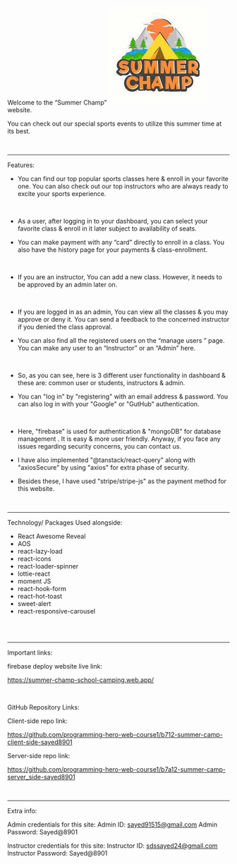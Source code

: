 Welcome to the “Summer Champ” ![Website Logo](image.png) website.

You can check out our special sports events to utilize this summer time at its best.


<br /> <hr />
Features:

* You can find our top popular sports classes here & enroll in your favorite one. You can also check out our top instructors who are always ready to excite your sports experience.

<br />

* As a user, after logging in to your dashboard, you can select your favorite class & enroll in it later subject to availability of seats. 

* You can make payment with any “card” directly to enroll in a class. You also have the history page for your payments & class-enrollment.

<br />

* If you are an instructor, You can add a new class. However, it needs to be approved by an admin later on.

<br />

* If you are logged in as an admin, You can view all the classes & you may approve or deny it. You can send a feedback to the concerned instructor if you denied the class approval. 

* You can also find all the registered users on the “manage users ” page. You can make any user to an “Instructor” or an “Admin” here.

<br />

* So, as you can see, here is 3 different user functionality in dashboard & these are: common user or students, instructors & admin.

* You can "log in" by "registering" with an email address & password. You can also log in with your "Google" or "GutHub" authentication.

<br />

* Here, "firebase" is used for authentication & "mongoDB" for database management . It is easy & more user friendly. Anyway, if you face any issues regarding security concerns, you can contact us.

* I have also implemented "@tanstack/react-query" along with "axiosSecure" by using "axios" for extra phase of security.

* Besides these, I have used "stripe/stripe-js" as the payment method for this website.


<br /> <hr />
Technology/ Packages Used alongside:

* React Awesome Reveal
* AOS
* react-lazy-load
* react-icons
* react-loader-spinner
* lottie-react
* moment JS
* react-hook-form
* react-hot-toast
* sweet-alert
* react-responsive-carousel






<br /> <br /> <hr />
Important links:


firebase deploy website live link:

https://summer-champ-school-camping.web.app/ 



<br />

GitHub Repository Links: 

Client-side repo link: 

https://github.com/programming-hero-web-course1/b712-summer-camp-client-side-sayed8901 


Server-side repo link: 

https://github.com/programming-hero-web-course1/b7a12-summer-camp-server_side-sayed8901 




<br /> <hr />
Extra info:

Admin credentials for this site:
Admin ID: sayed91515@gmail.com
Admin Password: Sayed@8901


Instructor credentials for this site:
Instructor ID: sdssayed24@gmail.com
Instructor Password: Sayed@8901
